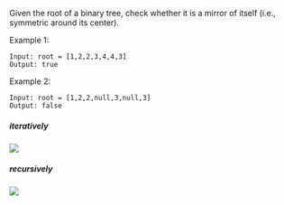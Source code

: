 Given the root of a binary tree, check whether it is a mirror of itself (i.e., symmetric around its center).

 

Example 1:

    Input: root = [1,2,2,3,4,4,3]
    Output: true

Example 2:

    Input: root = [1,2,2,null,3,null,3]
    Output: false

##### iteratively
![](https://user-images.githubusercontent.com/51196431/224815707-e7b95173-56cf-4aa5-8807-37a8cc9f8afb.png)

##### recursively
![](https://user-images.githubusercontent.com/51196431/224815835-bae6a08d-642a-488f-a2ce-a5d2e0be2bc7.png)

